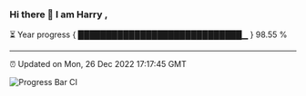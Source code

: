 ### Hi there 👋 I am Harry , 

⏳ Year progress { █████████████████████████████▁ } 98.55 %

---

⏰ Updated on Mon, 26 Dec 2022 17:17:45 GMT

![Progress Bar CI](https://github.com/duykhang68/duykhang68/workflows/Progress%20Bar%20CI/badge.svg)
